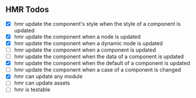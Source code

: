## HMR Todos
- [x] hmr update the component's style when the style of a component is updated
- [x] hmr update the component when a node is updated
- [x] hmr update the component when a dynamic node is updated
- [ ] hmr update the component when a component is updated
- [ ] hmr update the component when the data of a component is updated
- [x] hmr update the component when the default of a component is updated
- [ ] hmr update the component when a case of a component is changed
- [x] hmr can update any module
- [ ] hmr can update assets
- [ ] hmr is testable
